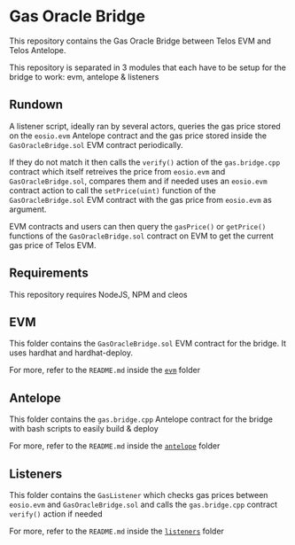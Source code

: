 # Gas Oracle Bridge

This repository contains the Gas Oracle Bridge between Telos EVM and Telos Antelope. 

This repository is separated in 3 modules that each have to be setup for the bridge to work: evm, antelope & listeners

## Rundown

A listener script, ideally ran by several actors, queries the gas price stored on the `eosio.evm` Antelope contract and the gas price stored inside the `GasOracleBridge.sol` EVM contract periodically. 

If they do not match it then calls the `verify()` action of the `gas.bridge.cpp` contract which itself retreives the price from `eosio.evm` and `GasOracleBridge.sol`, compares them and if needed uses an `eosio.evm` contract action to call the `setPrice(uint)` function of the `GasOracleBridge.sol` EVM contract with the gas price from `eosio.evm` as argument.

EVM contracts and users can then query the `gasPrice()` or `getPrice()` functions of the `GasOracleBridge.sol` contract on EVM to get the current gas price of Telos EVM.

## Requirements

This repository requires NodeJS, NPM and cleos

## EVM

This folder contains the `GasOracleBridge.sol` EVM contract for the bridge. It uses hardhat and hardhat-deploy.

For more, refer to the `README.md` inside the [`evm`](https://github.com/telosnetwork/gas-oracle-bridge/tree/master/evm) folder

## Antelope

This folder contains the `gas.bridge.cpp` Antelope contract for the bridge with bash scripts to easily build & deploy 

For more, refer to the `README.md` inside the [`antelope`](https://github.com/telosnetwork/gas-oracle-bridge/tree/master/antelope) folder

## Listeners

This folder contains the `GasListener` which checks gas prices between `eosio.evm` and `GasOracleBridge.sol` and calls the `gas.bridge.cpp` contract  `verify()` action if needed

For more, refer to the `README.md` inside the [`listeners`](https://github.com/telosnetwork/gas-oracle-bridge/tree/master/listeners) folder

